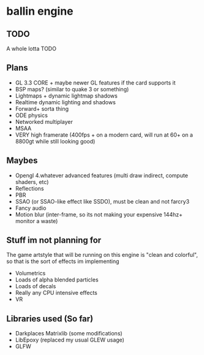 # ballin engine

## TODO
A whole lotta TODO

## Plans
* GL 3.3 CORE + maybe newer GL features if the card supports it
* BSP maps? (similar to quake 3 or something)
* Lightmaps + dynamic lightmap shadows
* Realtime dynamic lighting and shadows
* Forward+ sorta thing
* ODE physics
* Networked multiplayer
* MSAA
* VERY high framerate (400fps + on a modern card, will run at 60+ on a 8800gt while still looking good)

## Maybes
* Opengl 4.whatever advanced features (multi draw indirect, compute shaders, etc)
* Reflections
* PBR
* SSAO (or SSAO-like effect like SSDO), must be clean and not farcry3
* Fancy audio
* Motion blur (inter-frame, so its not making your expensive 144hz+ monitor a waste)

## Stuff im not planning for
The game artstyle that will be running on this engine is "clean and colorful", so that is the sort of effects im implementing
* Volumetrics
* Loads of alpha blended particles
* Loads of decals
* Really any CPU intensive effects
* VR

## Libraries used (So far)
* Darkplaces Matrixlib (some modifications)
* LibEpoxy (replaced my usual GLEW usage)
* GLFW
